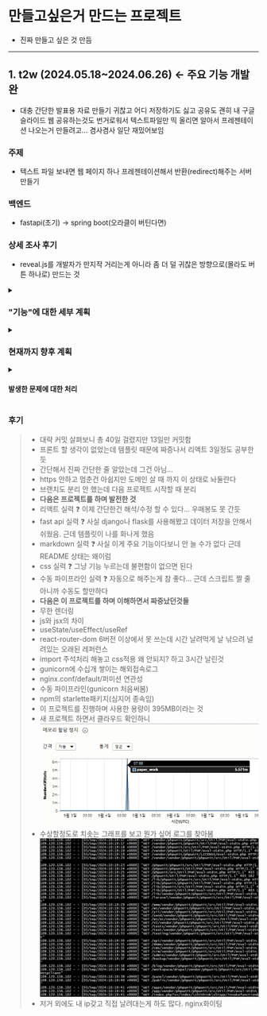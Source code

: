 # 만들고싶은거 만드는 프로젝트

- 진짜 만들고 싶은 것 만듬

---

## 1. t2w (2024.05.18~2024.06.26) <- 주요 기능 개발 완

- 대충 간단한 발표용 자료 만들기 귀찮고 어디 저장하기도 싫고 공유도 괜히 내 구글 슬라이드 웹 공유하는것도 번거로워서 텍스트파일만 띡 올리면 알아서 프레젠테이션 나오는거 만들려고... 겸사겸사 일단 재밌어보임

### 주제

- 텍스트 파일 보내면 웹 페이지 하나 프레젠테이션해서 반환(redirect)해주는 서버 만들기

### 백엔드

- fastapi(초기) -> spring boot(오라클이 버틴다면)

### 상세 조사 후기 

- reveal.js를 개발자가 만지작 거리는게 아니라 좀 더 덜 귀찮은 방향으로(몰라도 버튼 하나로) 만드는 것

<details>
<summary><h3>"기능"에 대한 세부 계획</h3></summary>
<div markdown="1">   

- [X] 1. 가이드용 ppt 제너레이터 만들기(사용설명서) <- 완

- [X] 2. 왼쪽 위에 대주제 써주는 기능 <- 이거 하려면 지금 마크다운 서식 고쳐야하는데...

- [X] 3. 그림 추가 기능(전체/왼/오/위/아래) <- 이거 하려면 지금 마크다운 서식 고쳐야하는데...

- [X] 4. nginx 앞에 둬서 gunicorn로 돌리는 구성 <- 완

- [X] 5. 깃허브 파이프라인 만들어두기 <- <U>**now**</U> 수동 파이프라인 : `cd make_anything;git pull origin master;ps -ef | grep gunicorn | awk 'NR==1 {print $2}' | xargs kill;`으로 구성완료

- [X] 6. 현재 텍스트파일 업로드 후 변환 이 순서로 돌아가는데 이걸 변경해볼것 예전에 봤던 DB없는 사이트처럼 파일내용을 url에 DB처럼 축약시키게 하고 내용은 textarea같은거로 받거나 url로만 만드는 제너레이터 비슷하게 변경해보자 <- 완

- [X] 7. 프레젠테이션 템플릿을 서버에서 내용 축약후 200자 이내라면 URL로도 볼 수 있게 만들어보기 <- 완

- [X] 8. text 페이지에서 프레젠테이션 제작 도움을 위한 버튼만들기(거창한거 아닌것 같았는데 기획하다보니 거창해짐 <U>**1번 기능**</U>과 연관있음) <- 폐기됨

- [X] 9. t2w 브랜치 분리할때 t2w페이지도 분기해서 새 index 페이지 만들기 <- 새 index페이지 완성

- [X] 10. 앗싸리 완전 revealjs 도배하는 종속 페이지 만드는것도 괜찮겠음 다만 iframe분리시켜서 외부에 네비게이터 추가할 수 있게 고민해보기 <- 폐기됨

</div>
</details>

<details>
<summary><h3>현재까지 향후 계획</h3></summary>
<div markdown="1">   

- [X] 1. html 쓰기도 싫을 수 있으니 reveal.js를 아예 안보이게 <- 완

- [X] 2. 다른 기능도 제공하게 향후 계획을 세워보기 <- 세웠지만 변경중

- [X] 3. reveal.js를 대체해서 내가 해보기? <- 이거 하지 말라고함

- [X] 4. 서버에 올릴땐 CORS 확인, docs 막기, presentation 좀 만져놓기 <- 결론적으로 서버만 막으면 프론트는 머리싸맬 필요가 없다. 하지만 할수있는것만 해두자!

- [ ] 5. 나중에 t2w 브랜치 분리하기

- [X] 6. gunicorn에 대해 좀 알아둬야할 필요가 있다. 모니터링 도구가 필요할 수 있음 <- gunicorn 로그 기록은 완료

- [X] 7. 프로젝트가 커질수나 있을진 모르겠지만 아무튼 도메인도 생각해보기. 없다면 githubio나... <- 프로젝트 3개 이상 된다면 고려해볼것

- [ ] 8. 다음 프로젝트 구상하기 <- 기능 추가 할거 생각 안 나면 슬슬 해야함

- [X] 9. 예외처리 <- 완

- [X] 10. 갑작스러운 리액트 공부 <- 임시로 완;
  * 리액트 기본 공부 <- 겉햝기 완
  * TextPage 변환 <- 완
  * 조언 듣기
    - 페이지 이동은 훅으로 해라 <- 조사 완
    - settimeout은 지양하라 <- 아직도 해결할 수 없음
    - useEffect가 정말 필요한 곳인지 고민 <- 실적용해보며 체험한듯
    - bootstrap말고 다른것도 찾아보기 <- 테일윈드
  * FilePage 변환 <- 완
  * Index 변환 <- t2w전용으로 통합 완
  * Guide Markdown 변환 <- 완
  * Guide Custom 변환 <- 완
  * (가능하다면) css 발전시키기 <- 추후에 다시 생각
  * 라이브용 빌드 변환 <- 완
  * 라이브 테스트 <- 완
  * 라이브 환경에 연결 <- 완

- [ ] 11. 이거로 뭘 할 수 있는지에 대한 홍보용 결과물 만들기
  * 사실 revealjs를 파고드는거라 썩 하고싶지 않았는데 내 프로젝트를 누가 쓰기는 할까? 라는 의문에 대한 해결책
  * 가이드 markdown 만들면서 이거 괜찮은데? 생각이 들긴함
  * 저 결과물이 완성되면 Guide Custom부분 변경될 예정

</div>
</details>

<details>
<summary><h4>발생한 문제에 대한 처리</h4></summary>
<div markdown="1">   

- [X] 1. 종속패키지 starlette에 인코딩방식이 latin-1로 되어있어 한글 인코딩이 되지 않는 문제
  * datastructures.py의 __getitem__ 함수에서 header_value decode방식을 latin-1에서 utf-8로 변경
  * responses.py의 Response클래스 set_cookie함수에서 마지막 cookie_val의 encode방식을 latin-1에서 utf-8로
  * 위 작업이 매우 꼽지만 자료 찾아본 결과 최종 답변은 꼬우면 네가 패키지 올려라 입니다
  * 서버에서는 홈의 .local폴더에 있으니 헛짓거리 말기...

- [X] 2. 위 문제를 해결하며 관찰한 결과 venv에 있는 starlette패키지가 아니라 내 컴퓨터에 설치된 python의 starlette패키지를 갖다 쓰는것을 발견(???)
  * vscode의 문제로 가상환경이 아님에도 (venv)가 남아있는 오류가 있으니 가상환경 체크하고 할 것

- [X] 3. 평가판 종료
  * 30일이라면서 왜 7일컷인지는 모르겠지만 아무튼 비용발생은 0

- [X] 4. 서비스로 gunicorn 돌리고있었는데 restart를하면 이전 fastapi는 꺼지지 않는 문제가 있다
  * service restart 대신 수동 재기동 1줄 명령어로 대체함
  * 업데이트된 코드 가져와서 현재 실행중인 gunicorn이 reload상태니까 마스터를 종료시키는 것
  * ps의 pid는 가장 늦고 워커 둘도 마스터보다 늦게 생성되므로 NR==1일 때 gunicorn인 프로세스는 항상 마스터
  * 이것도 프로젝트 늘어나면 서버 늘릴 때 같이 파이프라인 만들 서버 하나 더 만들 예정 그전까진 수동으로 유지

- [X] 5. README.md의 가독성이 처참해서 정리가 필요함 <- 이거로할거임

- [X] 6. 클립보드 복사 메서드가 https에서만 동작하는 메서드임. certbot 돌리기 or clipboard.js사용하기 선택은 충분히 고민
  * 일단 clipboard.js 추가해두고 주석으로 추후 수정될 부분 표시하기 <- 완
  * 나중에 certbot돌리긴 해야함 <- 도메인 사고 해야할것
  * 그래서 도메인 언제 사지? <- 프로젝트 늘어나면 해야할것

- [X] 7. 악의에 찬 .env를 찾기위한 엄청난 로그들... 이런것들을 대처할만한 보안관련 정보를 찾아볼 것
  * nginx geoip설정으로 해외ip차단 완료
  * 국내 이용자만 사용할 예정 어차피 해외 타겟이 아닌 프로젝트다
  * geoip 이후 쳐다도 안봤는데 최근 nginx로그를 보니 여전히 오는중
  ![](images/그와중에꾸준하게들어오는공격.png)

- [X] 8. 도움말/돌아가기 변환 시 하단 프로그레스 바와 네비게이터가 변하지 않는게 좀 불편
  * 고쳐보려고했는데 iframe으로 돌리니까 iframe에서 한 동작이 외부에 영향을 끼칠 수 없다.
  * 이게 보안상 동작하면 안된다. 할거면 iframe계획을 폐기해야하는데 iframe을 폐기하면 revealjs로 사용중이던 틀을 들어내야한다.
  * 어차피 iframe 쓰나 안쓰나 text에서 guide 슬라이드 전환 동작 안되는거 불편하긴했다...
  * 다음 작업 때 index.html 따로 빼면서 동시에 구조를 다시 잡아보겠음
  * 백엔드는 구조 잡고 잘 진행해놓고 왜 프론트는 무지성으로 했냐 반성좀
  * iframe은 example만 남기고 제거하고 슬라이드 넣어보자...
  * 해보다가 이거 안되겠다 이 프로젝트 미완성할거 아니면 뷰쓰거나 기왕 할거 리액트를 배워야겠다

- [X] 9. url 관련 문제
  * 첫 번째 문제, fastapi가 `/potato/api` 를 `/`처럼 받아야하는데 `/potato/api`로 받고 있음
  ![](images/중복프록시에러.png)
  * `rewrite ^/potato/api(.*)$ /$1 break;` 추가해서 `/potato/api`로 들어가면 `/`로 다시 url을 쓰도록 만듦
  * 두 번째 문제, 루트로 진입하면 리액트가 아니라 500에러가 반겨줌
  ![](images/퍼미션에러-accesslog.png)
  ![](images/퍼미션에러-errorlog.png)
  * `cat /var/log/nginx/error.log` 찾아보니 권한 문제라고함
  * `sudo chmod -R 755 /home/ubuntu/make_anything/t2w-react/build` 권한을 올려주고
  * `sudo vi /etc/nginx/nginx.conf` 상단에 user를 www-data가 아니라 ubuntu로 바꿔줌
  * `sudo nginx -s reload` nginx 재시작
  * 세 번째 문제, 해결한 줄 알았는데 `/potato/api`가 `/`까지는 잘 가는데 이후로 `//`로 들어감
  ![](images/더블슬래쉬에러.png)
  * `rewrite ^/potato/api(.*)$ $1 break;`로 변경
  * 네 번째 문제, form으로 전송한 `/uploadText/`(fastapi기준 발송)가 그대로 `/result/`(react기준 실행)로 가도록 반환시켜서 발생
  * fastapi의 해당 부분을 모두 yaml로 변수화시켜 관리할 예정
  * nginx에서 url에 변경이 생기면 yaml파일 하나만 바꾸면 됨
  * 다섯 번째 문제, url만들땐 괜찮은데 직접 만들면 502 Error가 발생
  ![](images/업스트림에러.png)
  * 1기가 짜리라 미안해... 하면서 버퍼 크기를 늘려봄
    ```conf
    proxy_buffer_size 128k;
    proxy_buffers 4 256k;
    proxy_busy_buffers_size 256k;
    ```
  * 버퍼를 늘려주고 보니 백엔드에서 prefix 11글자짜리 가져오겠다고 해놓고 해당 prefix가 아니라 yaml에 있는 모든 데이터를 url에 갖다 놓았던것
  * 수정 후 해결 완료
</div>
</details>

### 후기

> - 대략 커밋 살펴보니 총 40일 걸렸지만 13일만 커밋함
> - 프론트 할 생각이 없었는데 템플릿 때문에 짜증나서 리액트 3일정도 공부한듯
> - 간단해서 진짜 간단한 줄 알았는데 그건 아님...
> - https 안하고 멈춘건 아쉽지만 도메인 살 때 까지 이 상태로 놔둘란다
> - 브랜치도 분리 안 했는데 다음 프로젝트 시작할 때 분리
> - **다음은 프로젝트를 하며 발전한 것**
> - 리액트 실력 ❓ 이제 간단한건 해석/수정 할 수 있다... 우매봉도 못 간듯
> - fast api 실력 ❓ 사실 django나 flask를 사용해봤고 데이터 저장을 안해서 쉬웠음. 근데 템플릿이 나를 화나게 했음
> - markdown 실력 ❓ 사실 이게 주요 기능이다보니 안 늘 수가 없다 근데 README 상태는 왜이럼
> - css 실력 ❓ 그냥 기능 누르는데 불편함이 없으면 된다
> - 수동 파이프라인 실력 ❓ 자동으로 해주는게 참 좋다... 근데 스크립트 짤 줄 아니까 수동도 할만하다
> - **다음은 이 프로젝트를 하며 이해하면서 짜증났던것들**
> - 무한 렌더링
> - js와 jsx의 차이
> - useState/useEffect/useRef
> - react-router-dom 6버전 이상에서 못 쓰는데 시간 날려먹게 날 낚으려 널려있는 오래된 레퍼런스
> - import 주석처리 해놓고 css적용 왜 안되지? 하고 3시간 날린것
> - gunicorn에 수십개 쌓이는 해외접속로그
> - nginx.conf/default/퍼미션 연관성
> - 수동 파이프라인(gunicorn 처음써봄)
> - npm의 starlette패키지(심지어 종속임)
> - 이 프로젝트를 진행하며 사용한 용량이 395MB이라는 것
> - 새 프로젝트 하면서 클라우드 확인하니
![](images/집중공격.png)
> - 수상할정도로 치솟는 그래프를 보고 뭔가 싶어 로그를 찾아봄
![](images/집중공격로그.png)
> - 저거 외에도 내 ip갖고 직접 날려대는게 하도 많다. nginx화이팅